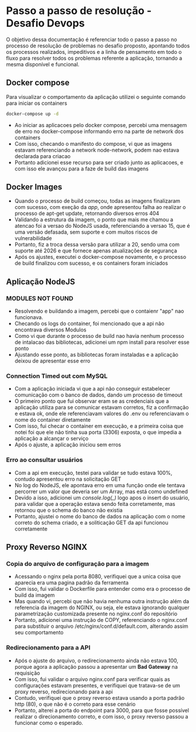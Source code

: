 # Passo a passo de resolução - Desafio Devops #

O objetivo dessa documentação é referenciar todo o passo a passo no processo de resolução de problemas no desafio proposto, apontando todos os processos realizados, impeditivos e a linha de pensamento em todo o fluxo para resolver todos os problemas referente a aplicação, tornando a mesma disponível e funcional.


## Docker compose ##

Para visualizar o comportamento da aplicação utilizei o seguinte comando para iniciar os containers

```bash
docker-compose up -d
```

- Ao iniciar as aplicacoes pelo docker compose, percebi uma mensagem de erro no docker-compose informando erro na parte de network dos containers
- Com isso, checando o manifesto do compose, vi que as imagens estavam referenciando a network node-network, podem nao estava declarada para criacao
- Portanto adicionei esse recurso para ser criado junto as aplicacoes, e com isso ele avançou para a faze de build das imagens


## Docker Images ##

- Quando o processo de build começou, todas as imagens finalizaram com sucesso, com exeção da *app*, onde apresentou falha ao realizar o processo de apt-get update, retornando diversos erros 404
- Validando a estrutura da imagem, o ponto que mais me chamou a atencao foi a versao do NodeJS usada, referenciando a versao 15, que é uma versão defasada, sem suporte e com muitos riscos de vulnerabilidade
- Portanto, fiz a troca dessa versão para utilizar a 20, sendo uma com suporte até 2026 e que fornece apenas atualizações de segurança
- Após os ajustes, executei o docker-compose novamente, e o processo de build finalizou com sucesso, e os containers foram iniciados

## Aplicação NodeJS ##

### MODULES NOT FOUND ###
- Resolvendo e buildando a imagem, percebi que o contaienr "app" nao funcionava.
- Checando os logs do container, foi mencionado que a api não encontrava diversos Modulos
- Como vi que durante o processo de build nao havia nenhum processo de intalacao das bibliotecas, adicionei um npm install para resolver esse ponto
- Ajustando esse ponto, as bibliotecas foram instaladas e a aplicação deixou de apresentar esse erro

### Connection Timed out com MySQL ###
- Com a aplicação iniciada vi que a api não conseguir estabelecer comunicação com o banco de dados, dando um processo de timeout
- O primeiro ponto que fui observar eram se as credenciais que a aplicação utiliza para se comunicar estavam corretos, fiz a confirmação e estava ok, onde ele referenciavam valores do .env ou referenciavam o nome do container diretamente
- Com isso, fui checar o container em execução, e a primeira coisa que notei foi que ele não tinha sua porta (3306) exposta, o que impedia a aplicação a alcançar o serviço
- Após o ajuste, a aplicação iniciou sem erros

### Erro ao consultar usuários ###

- Com a api em execução, testei para validar se tudo estava 100%, contudo apresentou erro na solicitação GET
- No log do NodeJS, ele apontava erro em uma função onde ele tentava percorrer um valor que deveria ser um Array, mas está como undefined
- Devido a isso, adicionei um *console.log(_)* logo apos o insert do usuário, para validar que a operação estava sendo feita corretamente, mas retornou que o schema do banco não existia
- Portanto, ajustei o nome do banco de dados na aplicação com o nome correto do schema criado, e a soliticação GET da api funcionou corretamente


## Proxy Reverso NGINX ##

### Copia do arquivo de configuração para a imagem ###
- Acessando o nginx pela porta 8080, verifiquei que a unica coisa que aparecia era uma pagina padrão da ferramenta
- Com isso, fui validar o Dockerfile para entender como era o processo de build da imagem
- Mas quando vi, percebi que não havia nenhuma outra instrução além da referencia da imagem do NGINX, ou seja, ele estava ignorando qualquer parametrização customizada presente no nginx.conf do repositório
- Portanto, adicionei uma instrução de COPY, referenciando o nginx.conf para substituir o arquivo /etc/nginx/conf.d/default.com, alterando assim seu comportamento


### Redirecionamento para a API ###
- Após o ajuste do arquivo, o redirecionamento ainda não estava 100, porque agora a aplicação passou a apresentar um **Bad Gateway** na requisição
- Com isso, fui validar o arquivo nginx.conf para verificar quais as configurações estavam presentes, e verifiquei que tratava-se de um proxy reverso, redirecionando para a api
- Contudo, verifiquei que o proxy reverso estava usando a porta padrão http (80), o que não é o correto para esse cenário
- Portanto, alterei a porta do endpoint para 3000, para que fosse possível realizar o direcionamento correto, e com isso, o proxy reverso passou a funcionar como o esperado.

